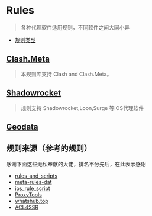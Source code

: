 # Rules
> 各种代理软件适用规则，不同软件之间大同小异
- [规则类型](https://raw.githubusercontent.com/LaolunsiG/XiaoE_PCR/main/rules/%E8%A7%84%E5%88%99%E7%B1%BB%E5%9E%8B.md)

## [Clash.Meta](https://github.com/LaolunsiG/XiaoE_PCR/tree/main/rules/Clash_Meta)
> 本规则库支持 Clash and Clash.Meta。

## [Shadowrocket](https://github.com/LaolunsiG/XiaoE_PCR/tree/main/rules/Shadowrocket)
> 规则支持 Shadowrocket,Loon,Surge 等IOS代理软件

## [Geodata](https://github.com/LaolunsiG/XiaoE_PCR/tree/main/rules/GEODATA)

## 规则来源（参考的规则）
感谢下面这些无私奉献的大佬，排名不分先后，在此表示感谢
- [rules_and_scripts](https://github.com/zhiqiang02/rules_and_scripts)
- [meta-rules-dat](https://github.com/MetaCubeX/meta-rules-dat)
- [ios_rule_script](https://github.com/blackmatrix7/ios_rule_script/)
- [ProxyTools](https://github.com/mphin/ProxyTools)
- [whatshub.top](https://whatshub.top/)
- [ACL4SSR](https://github.com/ACL4SSR/ACL4SSR)


